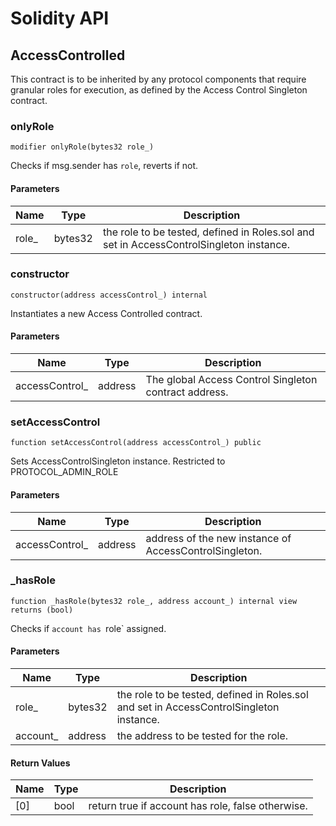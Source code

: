 # Solidity API

## AccessControlled

This contract is to be inherited by any protocol components that require granular
        roles for execution, as defined by the Access Control Singleton contract.

### onlyRole

```solidity
modifier onlyRole(bytes32 role_)
```

Checks if msg.sender has `role`, reverts if not.

#### Parameters

| Name | Type | Description |
| ---- | ---- | ----------- |
| role_ | bytes32 | the role to be tested, defined in Roles.sol and set in AccessControlSingleton instance. |

### constructor

```solidity
constructor(address accessControl_) internal
```

Instantiates a new Access Controlled contract.

#### Parameters

| Name | Type | Description |
| ---- | ---- | ----------- |
| accessControl_ | address | The global Access Control Singleton contract address. |

### setAccessControl

```solidity
function setAccessControl(address accessControl_) public
```

Sets AccessControlSingleton instance. Restricted to PROTOCOL_ADMIN_ROLE

#### Parameters

| Name | Type | Description |
| ---- | ---- | ----------- |
| accessControl_ | address | address of the new instance of AccessControlSingleton. |

### _hasRole

```solidity
function _hasRole(bytes32 role_, address account_) internal view returns (bool)
```

Checks if `account has `role` assigned.

#### Parameters

| Name | Type | Description |
| ---- | ---- | ----------- |
| role_ | bytes32 | the role to be tested, defined in Roles.sol and set in AccessControlSingleton instance. |
| account_ | address | the address to be tested for the role. |

#### Return Values

| Name | Type | Description |
| ---- | ---- | ----------- |
| [0] | bool | return true if account has role, false otherwise. |

